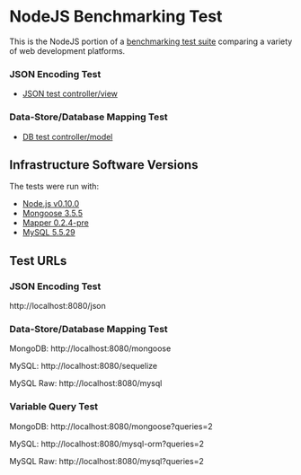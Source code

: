 # NodeJS Benchmarking Test

This is the NodeJS portion of a [benchmarking test suite](../) comparing a variety of web development platforms.

### JSON Encoding Test

* [JSON test controller/view](hello.js)

### Data-Store/Database Mapping Test

* [DB test controller/model](hello.js)

## Infrastructure Software Versions
The tests were run with:
* [Node.js v0.10.0](http://nodejs.org/)
* [Mongoose 3.5.5](http://mongoosejs.com/)
* [Mapper 0.2.4-pre](https://github.com/mgutz/mapper)
* [MySQL 5.5.29](https://dev.mysql.com/)

## Test URLs
### JSON Encoding Test

http://localhost:8080/json

### Data-Store/Database Mapping Test

MongoDB:
http://localhost:8080/mongoose

MySQL:
http://localhost:8080/sequelize

MySQL Raw:
http://localhost:8080/mysql

### Variable Query Test

MongoDB:
http://localhost:8080/mongoose?queries=2

MySQL:
http://localhost:8080/mysql-orm?queries=2

MySQL Raw:
http://localhost:8080/mysql?queries=2
